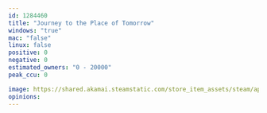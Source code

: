 ```yaml
---
id: 1284460
title: "Journey to the Place of Tomorrow"
windows: "true"
mac: "false"
linux: false
positive: 0
negative: 0
estimated_owners: "0 - 20000"
peak_ccu: 0

image: https://shared.akamai.steamstatic.com/store_item_assets/steam/apps/1284460/header.jpg?t=1598376326
opinions:
---
```

